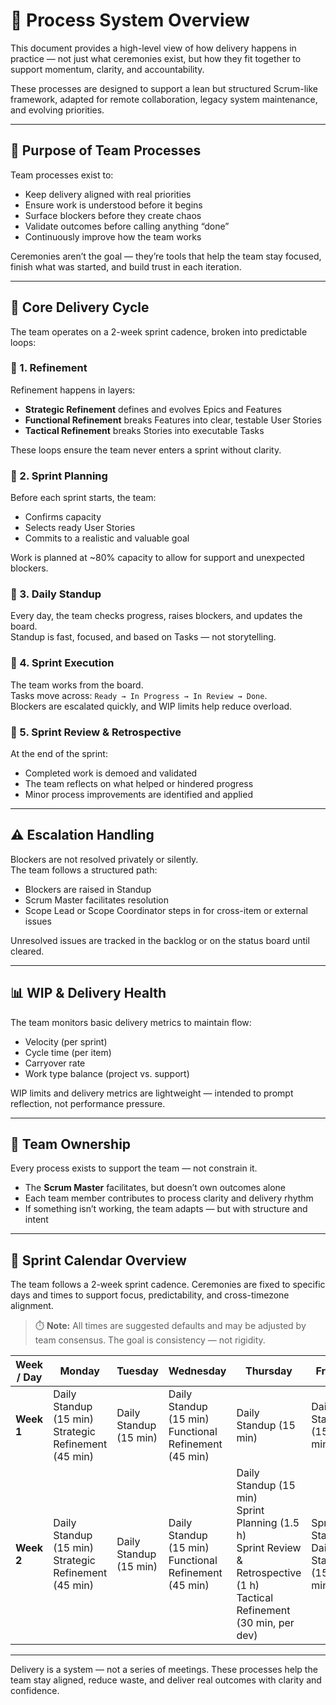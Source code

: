 # 🔁 Process System Overview

This document provides a high-level view of how delivery happens in practice — not just what ceremonies exist, but how they fit together to support momentum, clarity, and accountability.

These processes are designed to support a lean but structured Scrum-like framework, adapted for remote collaboration, legacy system maintenance, and evolving priorities.

---

## 🧭 Purpose of Team Processes

Team processes exist to:

- Keep delivery aligned with real priorities
- Ensure work is understood before it begins
- Surface blockers before they create chaos
- Validate outcomes before calling anything “done”
- Continuously improve how the team works

Ceremonies aren’t the goal — they’re tools that help the team stay focused, finish what was started, and build trust in each iteration.

---

## 🔄 Core Delivery Cycle

The team operates on a 2-week sprint cadence, broken into predictable loops:

### 🔸 1. **Refinement**

Refinement happens in layers:

- **Strategic Refinement** defines and evolves Epics and Features
- **Functional Refinement** breaks Features into clear, testable User Stories
- **Tactical Refinement** breaks Stories into executable Tasks

These loops ensure the team never enters a sprint without clarity.

### 🔸 2. **Sprint Planning**

Before each sprint starts, the team:

- Confirms capacity
- Selects ready User Stories
- Commits to a realistic and valuable goal

Work is planned at ~80% capacity to allow for support and unexpected blockers.

### 🔸 3. **Daily Standup**

Every day, the team checks progress, raises blockers, and updates the board.  
Standup is fast, focused, and based on Tasks — not storytelling.

### 🔸 4. **Sprint Execution**

The team works from the board.  
Tasks move across: `Ready → In Progress → In Review → Done`.  
Blockers are escalated quickly, and WIP limits help reduce overload.

### 🔸 5. **Sprint Review & Retrospective**

At the end of the sprint:

- Completed work is demoed and validated
- The team reflects on what helped or hindered progress
- Minor process improvements are identified and applied

---

## ⚠️ Escalation Handling

Blockers are not resolved privately or silently.  
The team follows a structured path:

- Blockers are raised in Standup
- Scrum Master facilitates resolution
- Scope Lead or Scope Coordinator steps in for cross-item or external issues

Unresolved issues are tracked in the backlog or on the status board until cleared.

---

## 📊 WIP & Delivery Health

The team monitors basic delivery metrics to maintain flow:

- Velocity (per sprint)
- Cycle time (per item)
- Carryover rate
- Work type balance (project vs. support)

WIP limits and delivery metrics are lightweight — intended to prompt reflection, not performance pressure.

---

## 🤝 Team Ownership

Every process exists to support the team — not constrain it.

- The **Scrum Master** facilitates, but doesn’t own outcomes alone
- Each team member contributes to process clarity and delivery rhythm
- If something isn’t working, the team adapts — but with structure and intent

---

## 📅 Sprint Calendar Overview

The team follows a 2-week sprint cadence. Ceremonies are fixed to specific days and times to support focus, predictability, and cross-timezone alignment.

> ⏱️ **Note:** All times are suggested defaults and may be adjusted by team consensus. The goal is consistency — not rigidity.

| Week / Day | Monday                                                    | Tuesday                | Wednesday                                                  | Thursday                                                                                                                                | Friday                                |
| ---------- | --------------------------------------------------------- | ---------------------- | ---------------------------------------------------------- | --------------------------------------------------------------------------------------------------------------------------------------- | ------------------------------------- |
| **Week 1** | Daily Standup (15 min) <br> Strategic Refinement (45 min) | Daily Standup (15 min) | Daily Standup (15 min) <br> Functional Refinement (45 min) | Daily Standup (15 min)                                                                                                                  | Daily Standup (15 min)                |
| **Week 2** | Daily Standup (15 min) <br> Strategic Refinement (45 min) | Daily Standup (15 min) | Daily Standup (15 min) <br> Functional Refinement (45 min) | Daily Standup (15 min) <br> Sprint Planning (1.5 h) <br> Sprint Review & Retrospective (1 h) <br> Tactical Refinement (30 min, per dev) | Sprint Start → Daily Standup (15 min) |

---

Delivery is a system — not a series of meetings. These processes help the team stay aligned, reduce waste, and deliver real outcomes with clarity and confidence.
